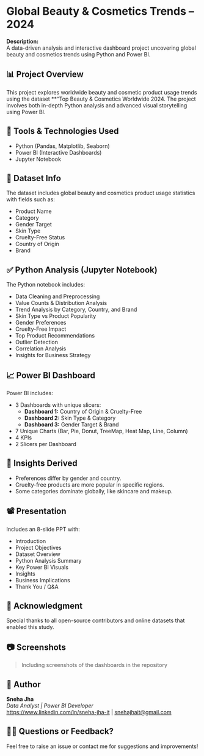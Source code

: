 # Global Beauty & Cosmetics Trends – 2024

**Description:**  
A data-driven analysis and interactive dashboard project uncovering global beauty and cosmetics trends using Python and Power BI.

## 📊 Project Overview
This project explores worldwide beauty and cosmetic product usage trends using the dataset **“Top Beauty & Cosmetics Worldwide 2024. The project involves both in-depth Python analysis and advanced visual storytelling using Power BI.

## 🔧 Tools & Technologies Used
- Python (Pandas, Matplotlib, Seaborn)
- Power BI (Interactive Dashboards)
- Jupyter Notebook

## 📁 Dataset Info
The dataset includes global beauty and cosmetics product usage statistics with fields such as:
- Product Name
- Category
- Gender Target
- Skin Type
- Cruelty-Free Status
- Country of Origin
- Brand

## ✅ Python Analysis (Jupyter Notebook)
The Python notebook includes:
- Data Cleaning and Preprocessing
- Value Counts & Distribution Analysis
- Trend Analysis by Category, Country, and Brand
- Skin Type vs Product Popularity
- Gender Preferences
- Cruelty-Free Impact
- Top Product Recommendations
- Outlier Detection
- Correlation Analysis
- Insights for Business Strategy

## 📈 Power BI Dashboard
Power BI includes:
- 3 Dashboards with unique slicers:
  - **Dashboard 1:** Country of Origin & Cruelty-Free
  - **Dashboard 2:** Skin Type & Category
  - **Dashboard 3:** Gender Target & Brand
- 7 Unique Charts (Bar, Pie, Donut, TreeMap, Heat Map, Line, Column)
- 4 KPIs
- 2 Slicers per Dashboard

## 🧠 Insights Derived
- Preferences differ by gender and country.
- Cruelty-free products are more popular in specific regions.
- Some categories dominate globally, like skincare and makeup.


## 📽 Presentation
Includes an 8-slide PPT with:
- Introduction
- Project Objectives
- Dataset Overview
- Python Analysis Summary
- Key Power BI Visuals
- Insights
- Business Implications
- Thank You / Q&A

## 🙌 Acknowledgment
Special thanks to all open-source contributors and online datasets that enabled this study.

## 📷 Screenshots

> Including screenshots of the dashboards in the repository 


## 📄 Author

**Sneha Jha**  
*Data Analyst | Power BI Developer*  
https://www.linkedin.com/in/sneha-jha-it | snehajhait@gmail.com


## 🙋‍♂️ Questions or Feedback?

Feel free to raise an issue or contact me for suggestions and improvements!

